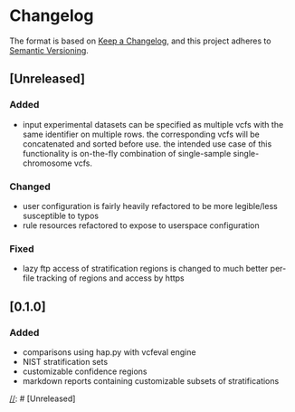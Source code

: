 # Changelog

The format is based on [Keep a Changelog](https://keepachangelog.com/en/1.0.0/),
and this project adheres to [Semantic Versioning](https://semver.org/spec/v2.0.0.html).

## [Unreleased]

### Added

- input experimental datasets can be specified as multiple vcfs with the same identifier on multiple rows.
  the corresponding vcfs will be concatenated and sorted before use. the intended use case of this functionality
  is on-the-fly combination of single-sample single-chromosome vcfs.

### Changed

- user configuration is fairly heavily refactored to be more legible/less susceptible to typos
- rule resources refactored to expose to userspace configuration

### Fixed

- lazy ftp access of stratification regions is changed to much better per-file tracking
  of regions and access by https

## [0.1.0]

### Added

- comparisons using hap.py with vcfeval engine
- NIST stratification sets
- customizable confidence regions
- markdown reports containing customizable subsets of stratifications

[//]: # [Unreleased]

[//]: # (- Added)
[//]: # (- Changed)
[//]: # (- Deprecated)
[//]: # (- Removed)
[//]: # (- Fixed)
[//]: # (- Security)
